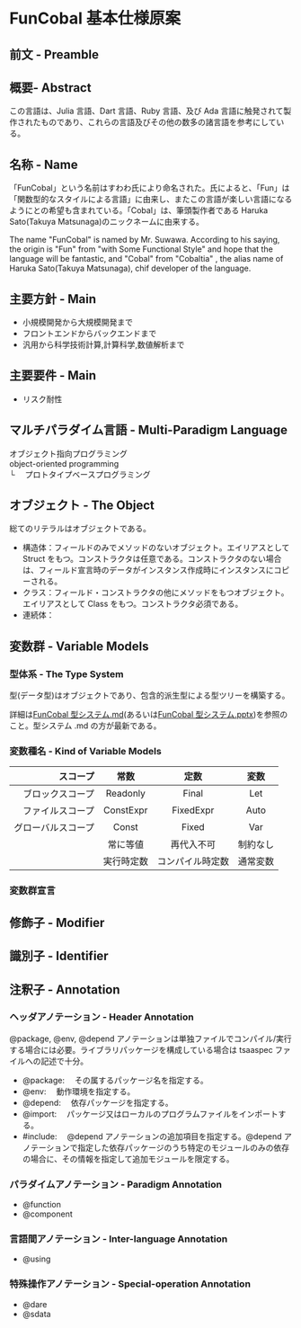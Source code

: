 # FunCobal 基本仕様原案

## 前文 - Preamble

## 概要- Abstract

この言語は、Julia 言語、Dart 言語、Ruby 言語、及び Ada 言語に触発されて製作されたものであり、これらの言語及びその他の数多の諸言語を参考にしている。

## 名称 - Name

「FunCobal」という名前はすわわ氏により命名された。氏によると、「Fun」は「関数型的なスタイルによる言語」に由来し、またこの言語が楽しい言語になるようにとの希望も含まれている。「Cobal」は、筆頭製作者である Haruka Sato(Takuya Matsunaga)のニックネームに由来する。

The name "FunCobal" is named by Mr. Suwawa. According to his saying, the origin is "Fun" from "with Some Functional Style" and hope that the language will be fantastic, and "Cobal" from "Cobaltia" , the alias name of Haruka Sato(Takuya Matsunaga), chif developer of the language.

## 主要方針 - Main

- 小規模開発から大規模開発まで
- フロントエンドからバックエンドまで
- 汎用から科学技術計算,計算科学,数値解析まで

## 主要要件 - Main

- リスク耐性

## マルチパラダイム言語 - Multi-Paradigm Language

オブジェクト指向プログラミング  
object-oriented programming  
└ 　プロトタイプベースプログラミング

## オブジェクト - The Object

総てのリテラルはオブジェクトである。

- 構造体：フィールドのみでメソッドのないオブジェクト。エイリアスとして Struct をもつ。コンストラクタは任意である。コンストラクタのない場合は、フィールド宣言時のデータがインスタンス作成時にインスタンスにコピーされる。
- クラス：フィールド・コンストラクタの他にメソッドをもつオブジェクト。エイリアスとして Class をもつ。コンストラクタ必須である。
- 連続体：

## 変数群 - Variable Models

### 型体系 - The Type System

型(データ型)はオブジェクトであり、包含的派生型による型ツリーを構築する。

詳細は[FunCobal 型システム.md](./FunCobal型システム.md)(あるいは[FunCobal 型システム.pptx](./FunCobal型システム.pptx))を参照のこと。型システム .md の方が最新である。

### 変数種名 - Kind of Variable Models

|           スコープ |    常数    |       定数       |   変数   |
| -----------------: | :--------: | :--------------: | :------: |
|   ブロックスコープ |  Readonly  |      Final       |   Let    |
|   ファイルスコープ | ConstExpr  |    FixedExpr     |   Auto   |
| グローバルスコープ |   Const    |      Fixed       |   Var    |
|                    |  常に等値  |    再代入不可    | 制約なし |
|                    | 実行時定数 | コンパイル時定数 | 通常変数 |

### 変数群宣言

## 修飾子 - Modifier

## 識別子 - Identifier

## 注釈子 - Annotation

### ヘッダアノテーション - Header Annotation

@package, @env, @depend アノテーションは単独ファイルでコンパイル/実行する場合には必要。ライブラリパッケージを構成している場合は tsaaspec ファイルへの記述で十分。

- @package: 　その属するパッケージ名を指定する。
- @env: 　動作環境を指定する。
- @depend: 　依存パッケージを指定する。
- @import: 　パッケージ又はローカルのプログラムファイルをインポートする。
- #include: 　@depend アノテーションの追加項目を指定する。@depend アノテーションで指定した依存パッケージのうち特定のモジュールのみの依存の場合に、その情報を指定して追加モジュールを限定する。

### パラダイムアノテーション - Paradigm Annotation

- @function
- @component

### 言語間アノテーション - Inter-language Annotation

- @using

### 特殊操作アノテーション - Special-operation Annotation

- @dare
- @sdata
